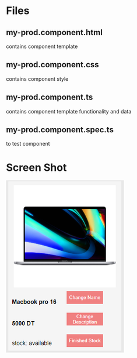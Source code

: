 # Files

## my-prod.component.html

contains component template

## my-prod.component.css

contains component style

## my-prod.component.ts

contains component template functionality and data

## my-prod.component.spec.ts

to test component

# Screen Shot

![alt text](./my-prod.component.screenshot.PNG)